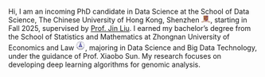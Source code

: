 Hi, I am an incoming PhD candidate in Data Science at the School of Data Science, The Chinese University of Hong Kong, Shenzhen <img src='./images/cuhksz_logo.png' style='width: 1.3em;'>, starting in Fall 2025, supervised by [Prof. Jin Liu](https://sites.google.com/view/liujinlab/home). I earned my bachelor’s degree from the School of Statistics and Mathematics at Zhongnan University of Economics and Law <img src='./images/zuel_logo.png' style='width: 1.3em;'>, majoring in Data Science and Big Data Technology, under the guidance of Prof. Xiaobo Sun. My research focuses on developing deep learning algorithms for genomic analysis.
